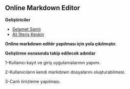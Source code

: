 ## Online Markdown Editor


**Geliştiriciler**

* [Selamet Şamlı](https://www.github.com/selametsamli)
* [Ali İlteriş Keskin](https://www.github.com/ilteriskesk)

**Online markdown editör yapılması için yola çıkılmıştır.**

**Geliştirme esnasında takip edilecek adımlar**

1-Kullanıcı kayıt ve giriş uygulamalarının yapımı.

2-Kullanıcıların kendi markdown dosyalarını oluşturabilmesi.

3-Canlı önizleme yapılması.
